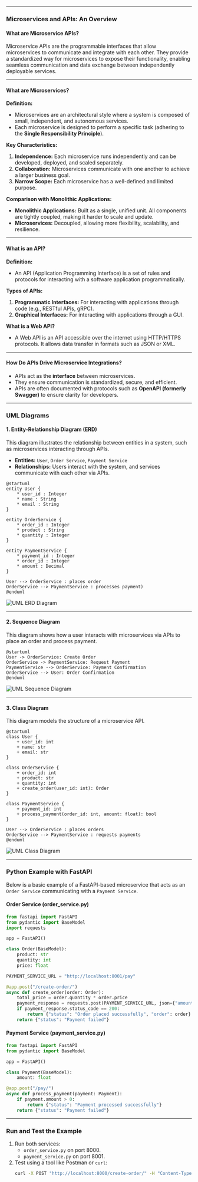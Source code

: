 
---

### **Microservices and APIs: An Overview**

#### **What are Microservice APIs?**
Microservice APIs are the programmable interfaces that allow microservices to communicate and integrate with each other. They provide a standardized way for microservices to expose their functionality, enabling seamless communication and data exchange between independently deployable services.

---

#### **What are Microservices?**

**Definition:**
- Microservices are an architectural style where a system is composed of small, independent, and autonomous services.
- Each microservice is designed to perform a specific task (adhering to the **Single Responsibility Principle**).

**Key Characteristics:**
1. **Independence:** Each microservice runs independently and can be developed, deployed, and scaled separately.
2. **Collaboration:** Microservices communicate with one another to achieve a larger business goal.
3. **Narrow Scope:** Each microservice has a well-defined and limited purpose.

**Comparison with Monolithic Applications:**
- **Monolithic Applications:** Built as a single, unified unit. All components are tightly coupled, making it harder to scale and update.
- **Microservices:** Decoupled, allowing more flexibility, scalability, and resilience.

---

#### **What is an API?**

**Definition:**
- An API (Application Programming Interface) is a set of rules and protocols for interacting with a software application programmatically.

**Types of APIs:**
1. **Programmatic Interfaces:** For interacting with applications through code (e.g., RESTful APIs, gRPC).
2. **Graphical Interfaces:** For interacting with applications through a GUI.

**What is a Web API?**
- A Web API is an API accessible over the internet using HTTP/HTTPS protocols. It allows data transfer in formats such as JSON or XML.

---

#### **How Do APIs Drive Microservice Integrations?**

- APIs act as the **interface** between microservices.
- They ensure communication is standardized, secure, and efficient.
- APIs are often documented with protocols such as **OpenAPI (formerly Swagger)** to ensure clarity for developers.

---

### **UML Diagrams**

#### **1. Entity-Relationship Diagram (ERD)**
This diagram illustrates the relationship between entities in a system, such as microservices interacting through APIs.

- **Entities:** `User`, `Order Service`, `Payment Service`
- **Relationships:** Users interact with the system, and services communicate with each other via APIs.

```plantuml
@startuml
entity User {
    * user_id : Integer
    * name : String
    * email : String
}

entity OrderService {
    * order_id : Integer
    * product : String
    * quantity : Integer
}

entity PaymentService {
    * payment_id : Integer
    * order_id : Integer
    * amount : Decimal
}

User --> OrderService : places order
OrderService --> PaymentService : processes payment)
@enduml
```

![UML ERD Diagram](images/ERD_Ordering.png "ERD Diagram")

---

#### **2. Sequence Diagram**
This diagram shows how a user interacts with microservices via APIs to place an order and process payment.

```plantuml
@startuml
User -> OrderService: Create Order
OrderService -> PaymentService: Request Payment
PaymentService --> OrderService: Payment Confirmation
OrderService --> User: Order Confirmation
@enduml
```

![UML Sequence Diagram](images/Sequence_Ordering.png "Sequence Diagram")

---

#### **3. Class Diagram**
This diagram models the structure of a microservice API.

```plantuml
@startuml
class User {
    + user_id: int
    + name: str
    + email: str
}

class OrderService {
    + order_id: int
    + product: str
    + quantity: int
    + create_order(user_id: int): Order
}

class PaymentService {
    + payment_id: int
    + process_payment(order_id: int, amount: float): bool
}

User --> OrderService : places orders
OrderService --> PaymentService : requests payments
@enduml
```

![UML Class Diagram](images/Class_Ordering.png "Class Diagram")

---

### **Python Example with FastAPI**

Below is a basic example of a FastAPI-based microservice that acts as an `Order Service` communicating with a `Payment Service`.

#### **Order Service (order_service.py)**
```python
from fastapi import FastAPI
from pydantic import BaseModel
import requests

app = FastAPI()

class Order(BaseModel):
    product: str
    quantity: int
    price: float

PAYMENT_SERVICE_URL = "http://localhost:8001/pay"

@app.post("/create-order/")
async def create_order(order: Order):
    total_price = order.quantity * order.price
    payment_response = requests.post(PAYMENT_SERVICE_URL, json={"amount": total_price})
    if payment_response.status_code == 200:
        return {"status": "Order placed successfully", "order": order}
    return {"status": "Payment failed"}
```

#### **Payment Service (payment_service.py)**
```python
from fastapi import FastAPI
from pydantic import BaseModel

app = FastAPI()

class Payment(BaseModel):
    amount: float

@app.post("/pay/")
async def process_payment(payment: Payment):
    if payment.amount > 0:
        return {"status": "Payment processed successfully"}
    return {"status": "Payment failed"}
```

---

### **Run and Test the Example**

1. Run both services:
   - `order_service.py` on port 8000.
   - `payment_service.py` on port 8001.
2. Test using a tool like Postman or `curl`:
   ```bash
   curl -X POST "http://localhost:8000/create-order/" -H "Content-Type: application/json" -d '{"product": "Book", "quantity": 2, "price": 15.00}'
   ```
